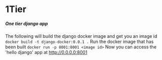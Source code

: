 # 1Tier
##### One tier django app  
The following will build the django docker image and get you an image id
`docker build -t django-docker:0.0.1 .`
Run the docker image that has been built
`docker run -p 8001:8001 <image id>`
Now you can access the 'hello django' app at http://0.0.0.0:8001
